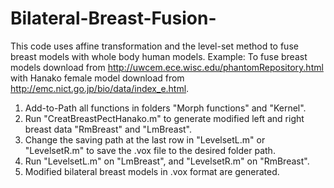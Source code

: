 # Bilateral-Breast-Fusion-
This code uses affine transformation and the level-set method to fuse breast models with whole body human models.
Example:
To fuse breast models download from http://uwcem.ece.wisc.edu/phantomRepository.html with
Hanako female model download from http://emc.nict.go.jp/bio/data/index_e.html.
1.  Add-to-Path all functions in folders "Morph functions" and "Kernel".
2.  Run "CreatBreastPectHanako.m" to generate modified left and right breast data "RmBreast" and "LmBreast".
3.  Change the saving path at the last row in  "LevelsetL.m" or  "LevelsetR.m" to save the .vox file to the desired folder path.
4.  Run "LevelsetL.m" on "LmBreast", and "LevelsetR.m" on "RmBreast".
5.  Modified bilateral breast models in .vox format are generated.
